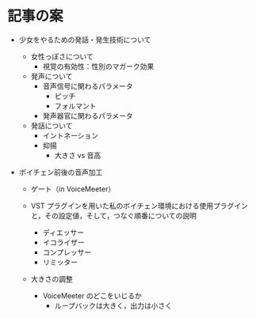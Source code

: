 # 記事の案

- 少女をやるための発話・発生技術について

  - 女性っぽさについて
    - 視覚の有効性：性別のマガーク効果
  - 発声について
    - 音声信号に関わるパラメータ
      - ピッチ
      - フォルマント
    - 発声器官に関わるパラメータ
  - 発話について
    - イントネーション
    - 抑揚
      - 大きさ vs 音高

- ボイチェン前後の音声加工

  - ゲート（in VoiceMeeter）

  - VST プラグインを用いた私のボイチェン環境における使用プラグインと，その設定値，そして，つなぐ順番についての説明
    - ディエッサー
    - イコライザー
    - コンプレッサー
    - リミッター
  - 大きさの調整
    - VoiceMeeter のどこをいじるか
      - ループバックは大きく，出力は小さく
